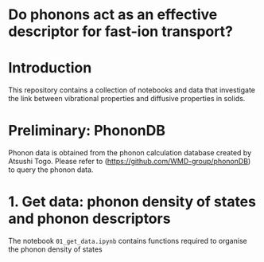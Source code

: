 # Do phonons act as an effective descriptor for fast-ion transport?

# Introduction
This repository contains a collection of notebooks and data that investigate the link
between vibrational properties and diffusive properties in solids. 

# Preliminary: PhononDB
Phonon data is obtained from the phonon calculation database created by Atsushi Togo. Please refer
to (https://github.com/WMD-group/phononDB) to query the phonon data.

# 1. Get data: phonon density of states and phonon descriptors
The notebook `01_get_data.ipynb` contains functions required to organise the phonon density of
states 
